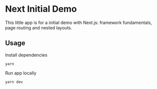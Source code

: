 # Next Initial Demo

This little app is for a initial demo with Next.js: framework fundamentals, page routing and nested layouts.

## Usage

Install dependencies

```
yarn
```

Run app locally

```
yarn dev
```
